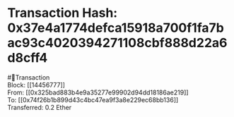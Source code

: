 
Transaction Hash: 0x37e4a1774defca15918a700f1fa7bac93c4020394271108cbf888d22a6d8cff4
====================================================================================
  
#💸Transaction  
Block: [[14456777]]  
From: [[0x325bad883b4e9a35277e99902d94dd18186ae219]]  
To: [[0x74f26b1b899d43c4bc47ea9f3a8e229ec68bb136]]  
Transferred: 0.2 Ether